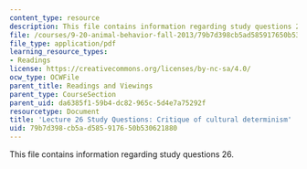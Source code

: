 ```yaml
---
content_type: resource
description: This file contains information regarding study questions 26.
file: /courses/9-20-animal-behavior-fall-2013/79b7d398cb5ad585917650b530621880_MIT9_20F13_L26_Qs.pdf
file_type: application/pdf
learning_resource_types:
- Readings
license: https://creativecommons.org/licenses/by-nc-sa/4.0/
ocw_type: OCWFile
parent_title: Readings and Viewings
parent_type: CourseSection
parent_uid: da6385f1-59b4-dc82-965c-5d4e7a75292f
resourcetype: Document
title: 'Lecture 26 Study Questions: Critique of cultural determinism'
uid: 79b7d398-cb5a-d585-9176-50b530621880
---
```

This file contains information regarding study questions 26.